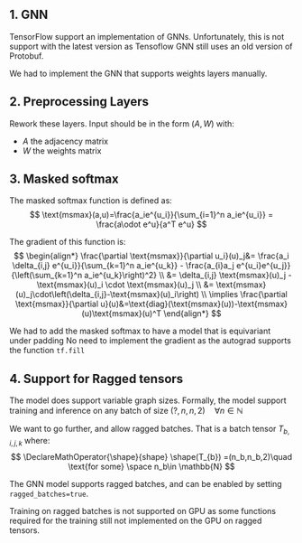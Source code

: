 
## 1. GNN
TensorFlow support an implementation of GNNs. Unfortunately, this is not support with the latest version as Tensoflow GNN still uses an old version of Protobuf.

We had to implement the GNN that supports weights layers manually.

## 2. Preprocessing Layers
Rework these layers.
Input should be in the form $(A,W)$ with:
- $A$ the adjacency matrix
- $W$ the weights matrix

## 3. Masked softmax

The masked softmax function is defined as:
$$
\text{msmax}(a,u)=\frac{a_ie^{u_i}}{\sum_{i=1}^n a_ie^{u_i}} = \frac{a\odot e^u}{a^T e^u}
$$

The gradient of this function is:
$$
\begin{align*}
\frac{\partial \text{msmax}}{\partial u_i}(u)_j&= \frac{a_i \delta_{i,j} e^{u_i}}{\sum_{k=1}^n a_ie^{u_k}} - \frac{a_{i}a_j e^{u_i}e^{u_j}}{\left(\sum_{k=1}^n a_ie^{u_k}\right)^2} \\
&=  \delta_{i,j} \text{msmax}(u)_j - \text{msmax}(u)_i \cdot \text{msmax}(u)_j \\
&= \text{msmax}(u)_j\cdot\left(\delta_{i,j}-\text{msmax}(u)_i\right) \\
\implies \frac{\partial \text{msmax}}{\partial u}(u)&=\text{diag}(\text{msmax}(u))-\text{msmax}(u)\text{msmax}(u)^T
\end{align*}
$$

We had to add the masked softmax to have a model that is equivariant under padding
No need to implement the gradient as the autograd supports the function `tf.fill`


## 4. Support for Ragged tensors
The model does support variable graph sizes.
Formally, the model support training and inference on any batch of size $(?,n ,n  , 2)\quad \forall n\in\mathbb{N}$

We want to go further, and allow ragged batches. That is a batch tensor $T_{b,i,j,k}$ where:
$$
\DeclareMathOperator{\shape}{shape}
\shape(T_{b}) =(n_b,n_b,2)\quad \text{for some} \space n_b\in \mathbb{N}
$$

The GNN model supports ragged batches, and can be enabled by setting `ragged_batches=true`.

Training on ragged batches is not supported on GPU as some functions required for the training still not implemented on the GPU on ragged tensors.
